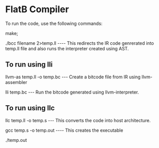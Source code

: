 # FlatB Compiler

To run the code, use the following commands:

make;

./bcc filename 2>temp.ll  ---- This redirects the IR code genrerated into temp.ll file and also runs the interpreter created using AST.

## To run using lli

llvm-as temp.ll -o temp.bc   --- Create a bitcode file from IR using llvm-assembler

lli temp.bc   --- Run the bitcode generated using llvm-interpreter.

## To run using llc

llc temp.ll -o temp.s  --- This converts the code into host architecture.

gcc temp.s -o temp.out  ---- This creates the executable

./temp.out
